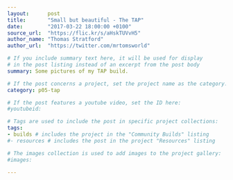 ```yaml
---
layout:      post
title:       "Small but beautiful - The TAP"
date:        "2017-03-22 18:00:00 +0100"
source_url:  "https://flic.kr/s/aHskTUVvH5"
author_name: "Thomas Stratford"
author_url:  "https://twitter.com/mrtomsworld"

# If you include summary text here, it will be used for display
# in the post listing instead of an excerpt from the post body
summary: Some pictures of my TAP build.

# If the post concerns a project, set the project name as the category:
category: p05-tap

# If the post features a youtube video, set the ID here:
#youtubeid:

# Tags are used to include the post in specific project collections:
tags:
- builds # includes the project in the "Community Builds" listing
#- resources # includes the post in the project "Resources" listing

# The images collection is used to add images to the project gallery:
#images:

---
```

